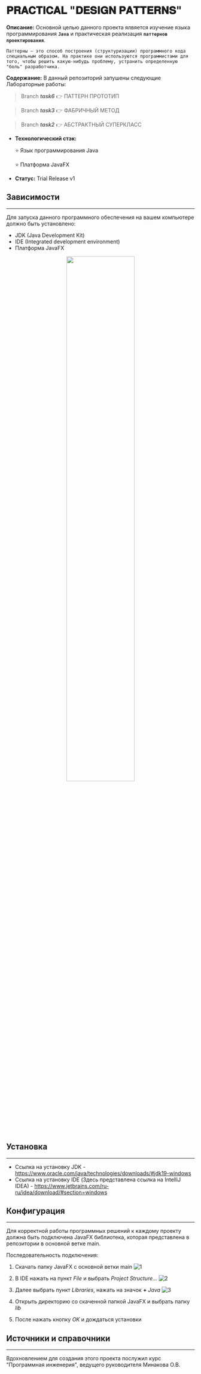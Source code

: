 # 𝐏𝐑𝐀𝐂𝐓𝐈𝐂𝐀𝐋 "𝐃𝐄𝐒𝐈𝐆𝐍 𝐏𝐀𝐓𝐓𝐄𝐑𝐍𝐒"

**Описание:** Основной целью данного проекта ялвяется изучение языка программирования __`Java`__ и практическая реализация __`паттернов проектирования`__.
    
    Паттерны — это способ построения (структуризации) программного кода специальным образом. На практике они используются программистами для того, чтобы решить какую-нибудь проблему, устранить определенную "боль" разработчика.


**Содержание:** В данный репозиторий запушены следующие Лабораторные работы:

> Branch __*task6*__ :point_right: ПАТТЕРН ПРОТОТИП

> Branch __*task3*__ :point_right: ФАБРИЧНЫЙ МЕТОД

> Branch __*task2*__ :point_right: АБСТРАКТНЫЙ СУПЕРКЛАСС

+ **Технологический стэк:**
  
  :star: Язык программирования Java

  :star: Платформа JavaFX

+ **Статус:** Trial Release v1


## Зависимости
_____
Для запуска данного программного обеспечения на вашем компьютере должно быть установлено:

+ JDK (Java Development Kit)
+ IDE (Integrated development environment)
+ Платформа JavaFX
<p align="center" width="100%">
    <img width="60%" src="https://cdn.javarush.com/images/article/6a2182c9-c676-4372-bc7e-630ef73648bf/512.webp">
</p>

## Установка
_____
+ Ссылка на установку JDK - https://www.oracle.com/java/technologies/downloads/#jdk19-windows
+ Ссылка на установку IDE (Здесь представлена ссылка на IntelliJ IDEA) - https://www.jetbrains.com/ru-ru/idea/download/#section=windows

## Конфигурация
_____
Для корректной работы программных решений к каждому проекту должна быть подключена JavaFX библиотека, которая представлена в репозитории в основной ветке main.

Последовательность подключения:

1. Скачать папку JavaFX с основной ветки main
![1](https://user-images.githubusercontent.com/120776560/208496282-715be327-5e02-461e-8228-3794d5bd7166.jpg)

2. В IDE нажать на пункт *File* и выбрать *Project Structure...*
![2](https://user-images.githubusercontent.com/120776560/208496325-2c2f4c67-c26c-4b5a-87e5-14765373d7ff.jpg)

3. Далее выбрать пункт *Libraries*, нажать на значок **+** *Java*
![3](https://user-images.githubusercontent.com/120776560/208496358-f5866a1f-0d4f-4eff-bf84-86c880856692.jpg)

4. Открыть директорию со скаченной папкой JavaFX и выбрать папку *lib*

5. После нажать кнопку *OK* и дождаться установки 

## Источники и справочники
_____
Вдохновлением для создания этого проекта послужил курс "Программная инженерия", ведущего руководителя Минакова О.В.
